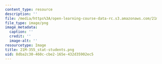 ```yaml
---
content_type: resource
description: ''
file: /media/https%3A/open-learning-course-data-rc.s3.amazonaws.com/21m-355-musical-improvisation-spring-2013/8dba2c30460ccbe2165e432d35902ec5_21M-355_stat-students.png
file_type: image/png
image_metadata:
  caption: ''
  credit: ''
  image-alt: ''
resourcetype: Image
title: 21M-355_stat-students.png
uid: 8dba2c30-460c-cbe2-165e-432d35902ec5
---
```

